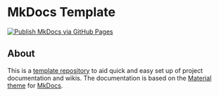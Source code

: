 # MkDocs Template

[![Publish MkDocs via GitHub Pages](https://github.com/lnnrtwttkhn/mkdocs-template/actions/workflows/main.yml/badge.svg)](https://github.com/lnnrtwttkhn/mkdocs-template/actions/workflows/main.yml)

## About

This is a [template repository](https://docs.github.com/en/repositories/creating-and-managing-repositories/creating-a-template-repository) to aid quick and easy set up of project documentation and wikis.
The documentation is based on the [Material theme](https://squidfunk.github.io/mkdocs-material/) for [MkDocs](https://www.mkdocs.org/).

